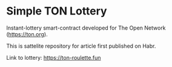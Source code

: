# Simple TON Lottery

Instant-lottery smart-contract developed for The Open Network (https://ton.org). 

This is sattelite repository for article first published on Habr. 




Link to lottery: https://ton-roulette.fun
